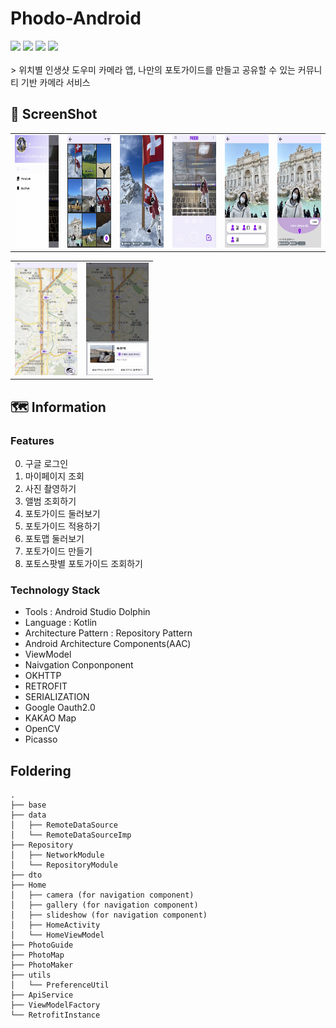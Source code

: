 # Phodo-Android
<div align=Left>
<img src="https://img.shields.io/badge/Android-3DDC84?style=round-square&logo=Android&logoColor=white"/>
<img src="https://img.shields.io/badge/Kotlin-7F52FF?style=round-square&logo=Kotlin&logoColor=white"/>
<img src="https://img.shields.io/badge/JetPack-4285F4?style=round-square&logo=JetPack&logoColor=white"/>
<img src="https://img.shields.io/badge/Retrofit2-000000?style=round-square&logo=Retrofit&logoColor=white"/>
</div>
<br>
>  위치별 인생샷 도우미 카메라 앱, 나만의 포토가이드를 만들고 공유할 수 있는 커뮤니티 기반 카메라 서비스

## 📱 ScreenShot
| | | | | | |
| -------- | -------- | -------- | -------- | -------- | -------- |
| <img src="https://github.com/gang-dan/Phodo-Android/blob/main/%E1%84%86%E1%85%A1%E1%84%8B%E1%85%B5%E1%84%91%E1%85%A6%E1%84%8B%E1%85%B5%E1%84%8C%E1%85%B5.png?raw=true" width="100" height="180">| <img src="https://github.com/gang-dan/Phodo-Android/blob/main/%E1%84%91%E1%85%A9%E1%84%90%E1%85%A9%E1%84%80%E1%85%A1%E1%84%8B%E1%85%B5%E1%84%83%E1%85%B3%20%E1%84%86%E1%85%A9%E1%86%A8%E1%84%85%E1%85%A9%E1%86%A8.png?raw=true" width="100" height="180">| <img src="https://github.com/gang-dan/Phodo-Android/blob/main/%E1%84%91%E1%85%A9%E1%84%90%E1%85%A9%E1%84%80%E1%85%A1%E1%84%8B%E1%85%B5%E1%84%83%E1%85%B3%20%E1%84%8C%E1%85%A1%E1%84%89%E1%85%A6%E1%84%92%E1%85%B5%20%E1%84%87%E1%85%A9%E1%84%80%E1%85%B5.png?raw=true" width="100" height="180">|<img src="https://github.com/gang-dan/Phodo-Android/blob/main/%E1%84%91%E1%85%A9%E1%84%90%E1%85%A9%E1%84%80%E1%85%A1%E1%84%8B%E1%85%B5%E1%84%83%E1%85%B3%E1%84%8C%E1%85%A5%E1%86%A8%E1%84%8B%E1%85%AD%E1%86%BC%E1%84%92%E1%85%A1%E1%84%80%E1%85%B5.png?raw=true" width="100" height="180"> | <img src="https://github.com/gang-dan/Phodo-Android/blob/main/%E1%84%91%E1%85%A9%E1%84%90%E1%85%A9%20%E1%84%80%E1%85%A1%E1%84%8B%E1%85%B5%E1%84%83%E1%85%B3%20%E1%84%86%E1%85%A1%E1%86%AB%E1%84%83%E1%85%B3%E1%86%AF%E1%84%80%E1%85%B5.png?raw=true" width="100" height="180">|<img src="https://github.com/gang-dan/Phodo-Android/blob/main/%E1%84%91%E1%85%A9%E1%84%90%E1%85%A9%20%E1%84%80%E1%85%A1%E1%84%8B%E1%85%B5%E1%84%83%E1%85%B3%20%E1%84%86%E1%85%A1%E1%86%AB%E1%84%83%E1%85%B3%E1%86%AF%E1%84%80%E1%85%B5%20(1).png?raw=true" width="100" height="180">|

| | | 
| -------- | -------- |
|<img src="https://github.com/gang-dan/Phodo-Android/blob/main/%E1%84%91%E1%85%A9%E1%84%90%E1%85%A9%E1%84%86%E1%85%A2%E1%86%B8%20%E1%84%83%E1%85%AE%E1%86%AF%E1%84%8B%E1%85%A5%E1%84%87%E1%85%A9%E1%84%80%E1%85%B5.png?raw=true" width="100" height="180"> | <img src="https://github.com/gang-dan/Phodo-Android/blob/main/%E1%84%91%E1%85%A9%E1%84%90%E1%85%A9%E1%84%89%E1%85%B3%E1%84%91%E1%85%A1%E1%86%BA%20%E1%84%89%E1%85%A1%E1%86%BC%E1%84%89%E1%85%A6%E1%84%87%E1%85%A9%E1%84%80%E1%85%B5.png?raw=true" width="100" height="180">|


## 🗺️ Information
### Features
0. 구글 로그인
1. 마이페이지 조회
2. 사진 촬영하기
3. 앨범 조회하기
4. 포토가이드 둘러보기
5. 포토가이드 적용하기
6. 포토맵 둘러보기
7. 포토가이드 만들기
8. 포토스팟별 포토가이드 조회하기

### Technology Stack
* Tools : Android Studio Dolphin
* Language : Kotlin
* Architecture Pattern : Repository Pattern
* Android Architecture Components(AAC)
* ViewModel
* Naivgation Conponponent
* OKHTTP
* RETROFIT
* SERIALIZATION
* Google Oauth2.0
* KAKAO Map
* OpenCV
* Picasso


## Foldering
```
.
├── base
├── data
│   ├── RemoteDataSource
│   └── RemoteDataSourceImp
├── Repository
│   ├── NetworkModule
│   └── RepositoryModule
├── dto
├── Home
│   ├── camera (for navigation component)
│   ├── gallery (for navigation component)
│   ├── slideshow (for navigation component)
│   ├── HomeActivity
│   └── HomeViewModel
├── PhotoGuide
├── PhotoMap
├── PhotoMaker
├── utils
│   └── PreferenceUtil
├── ApiService
├── ViewModelFactory
└── RetrofitInstance

```
